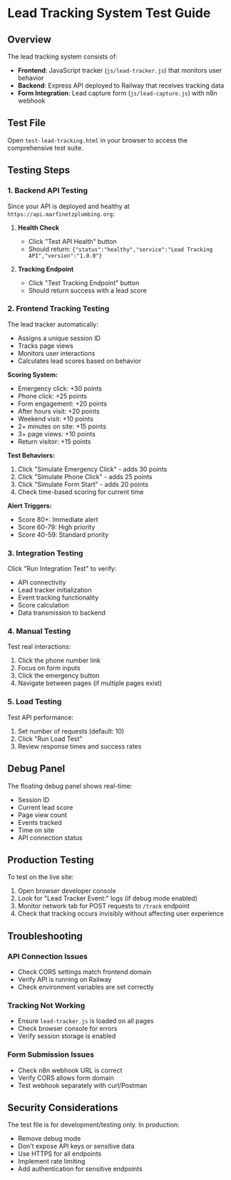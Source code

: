 # Lead Tracking System Test Guide

## Overview
The lead tracking system consists of:
- **Frontend**: JavaScript tracker (`js/lead-tracker.js`) that monitors user behavior
- **Backend**: Express API deployed to Railway that receives tracking data
- **Form Integration**: Lead capture form (`js/lead-capture.js`) with n8n webhook

## Test File
Open `test-lead-tracking.html` in your browser to access the comprehensive test suite.

## Testing Steps

### 1. Backend API Testing
Since your API is deployed and healthy at `https://api.marfinetzplumbing.org`:

1. **Health Check**
   - Click "Test API Health" button
   - Should return: `{"status":"healthy","service":"Lead Tracking API","version":"1.0.0"}`

2. **Tracking Endpoint**
   - Click "Test Tracking Endpoint" button
   - Should return success with a lead score

### 2. Frontend Tracking Testing

The lead tracker automatically:
- Assigns a unique session ID
- Tracks page views
- Monitors user interactions
- Calculates lead scores based on behavior

**Scoring System:**
- Emergency click: +30 points
- Phone click: +25 points
- Form engagement: +20 points
- After hours visit: +20 points
- Weekend visit: +10 points
- 2+ minutes on site: +15 points
- 3+ page views: +10 points
- Return visitor: +15 points

**Test Behaviors:**
1. Click "Simulate Emergency Click" - adds 30 points
2. Click "Simulate Phone Click" - adds 25 points
3. Click "Simulate Form Start" - adds 20 points
4. Check time-based scoring for current time

**Alert Triggers:**
- Score 80+: Immediate alert
- Score 60-79: High priority
- Score 40-59: Standard priority

### 3. Integration Testing

Click "Run Integration Test" to verify:
- API connectivity
- Lead tracker initialization
- Event tracking functionality
- Score calculation
- Data transmission to backend

### 4. Manual Testing

Test real interactions:
1. Click the phone number link
2. Focus on form inputs
3. Click the emergency button
4. Navigate between pages (if multiple pages exist)

### 5. Load Testing

Test API performance:
1. Set number of requests (default: 10)
2. Click "Run Load Test"
3. Review response times and success rates

## Debug Panel

The floating debug panel shows real-time:
- Session ID
- Current lead score
- Page view count
- Events tracked
- Time on site
- API connection status

## Production Testing

To test on the live site:
1. Open browser developer console
2. Look for "Lead Tracker Event:" logs (if debug mode enabled)
3. Monitor network tab for POST requests to `/track` endpoint
4. Check that tracking occurs invisibly without affecting user experience

## Troubleshooting

### API Connection Issues
- Check CORS settings match frontend domain
- Verify API is running on Railway
- Check environment variables are set correctly

### Tracking Not Working
- Ensure `lead-tracker.js` is loaded on all pages
- Check browser console for errors
- Verify session storage is enabled

### Form Submission Issues
- Check n8n webhook URL is correct
- Verify CORS allows form domain
- Test webhook separately with curl/Postman

## Security Considerations

The test file is for development/testing only. In production:
- Remove debug mode
- Don't expose API keys or sensitive data
- Use HTTPS for all endpoints
- Implement rate limiting
- Add authentication for sensitive endpoints